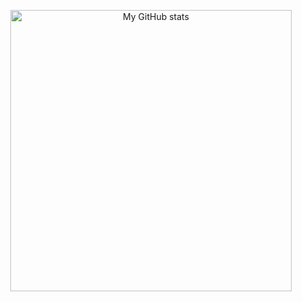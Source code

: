 <p align="center">
  <img src="https://github-readme-stats.vercel.app/api?username=gucio321&theme=blue-green&bg_color=30,137c15,175a71&title_color=fff&text_color=fff&count_private=true&show_icons=true&custom_title=Stats%20of%20gucio321%20aka%20M.Sz." width=450px alt="My GitHub stats"/>
</p>
